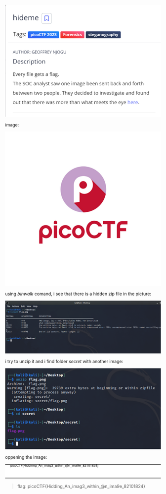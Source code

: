 
![](attachments/Pasted%20image%2020230401213633.png)

image:

![](flag.png)

using _binwalk_ comand, i see that there is a hidden zip file in the picture:

![](attachments/Pasted%20image%2020230401213902.png)

i try to unzip it and i find folder _secret_ with another image:

![](attachments/Pasted%20image%2020230401214122.png)

oppening the image:

![](attachments/Pasted%20image%2020230401214224.png)

>flag: picoCTF{Hidding_An_imag3_within_@n_ima9e_82101824}